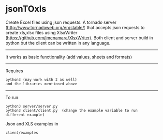 jsonTOxls
=========

Create Excel files using json requests. A tornado server (http://www.tornadoweb.org/en/stable/) that accepts json requests to create xls,xlsx files using XlsxWriter (https://github.com/jmcnamara/XlsxWriter).
Both client and server build in python but the client can be written in any language.

___
It works as basic functionality (add values, sheets and formats)
___
Requires

    python3 (may work with 2 as well)
    and the libraries mentioned above
___
To run

    python3 server/server.py
    python3 client/client.py  (change the example variable to run different example)

Json and XLS examples in

    client/examples

